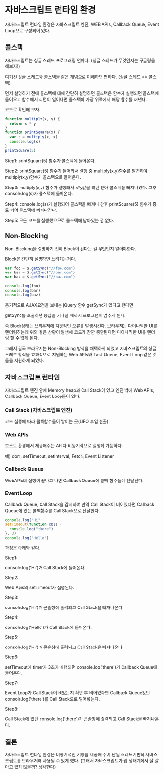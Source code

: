 # 자바스크립트 런타임 환경

자바스크립트 런타임 환경은 자바스크립트 엔진, WEB APIs, Callback Queue, Event Loop으로 구성되어 있다.

## 콜스택

자바스크립트는 싱글 스레드 프로그래밍 언어다. (싱글 스레드가 무엇인지는 구글링을 해보자!)

여기선 싱글 스레드와 콜스택을 같은 개념으로 이해하면 편하다. (싱글 스레드 == 콜스택)

먼저 설명하기 전에 콜스택에 대해 간단히 설명하면 콜스택은 함수가 실행되면 콜스택에 들어오고 함수에서 리턴이 일어나면 콜스택의 가장 위쪽에서 해당 함수를 꺼낸다.

코드로 확인해 보자.

```js
function multiply(x, y) {
  return x * y
}
function printSquare(x) {
  var s = multiply(x, x)
  console.log(s)
}
printSquare(5)
```

Step1: printSquare(5) 함수가 콜스택에 들어온다.

Step2: printSquare(5) 함수가 들어와서 실행 중 multiply(x,y)함수를 발견하여 multiply(x,y)함수가 콜스택으로 들어온다.

Step3: multiply(x,y) 함수가 실행돼서 x\*y값을 리턴 받아 콜스택을 빠져나왔다. 그후 console.log(s)가 콜스택에 들어온다.

Step4: console.log(s)가 실행되어 콜스택을 빠져나 간후 printSquare(5) 함수가 종료 되어 콜스택에 빠져나간다.

Step5: 모든 코드를 실행했으므로 콜스택에 남아있는 건 없다.

## Non-Blocking

Non-Blocking을 설명하기 전에 Block이 된다는 걸 무엇인지 알아야한다.

Block은 간단히 설명하면 느려지는거다.

```js
var foo = $.getSync("//foo.com")
var bar = $.getSync("//bar.com")
var baz = $.getSync("//baz.com")

console.log(foo)
console.log(bar)
console.log(baz)
```

동기적으로 AJAX요청을 보내는 jQuery 함수 getSync가 있다고 한다면

getSync를 호출하면 응답을 기다릴 때까지 프로그램이 멈추게 된다.

즉 Block상태는 브러우저에 치명적인 오류를 발생시킨다. 브라우저는 다이나믹한 UI를 렌더링하는데 위와 같은 상황이 발생해 코드가 잠깐 중단된다면 다이나믹한 UI를 렌더링 할 수 없게 된다.

그래서 결국 브라우저는 Non-Blocking 방식을 채택하게 되었고 자바스크립트의 싱글스레드 방식을 효과적으로 지원하는 Web APIs와 Task Queue, Event Loop 같은 것들을 지원하게 되었다.

## 자바스크립트 런타임

자바스크립트 엔진 안에 Memory heap과 Call Stack이 있고 엔진 밖에 Web APIs, Callback Queue, Event Loop들이 있다.

### Call Stack (자바스크립트 엔진)

코드 실행에 따라 콜백함수들이 쌓이는 곳(LIFO 후입 선출)

### Web APIs

호스트 환경에서 제공해주는 API다 비동기적으로 실행이 가능하다.

예) dom, setTimeout, setInterval, Fetch, Event Listener

### Callback Queue

WebAPIs의 실행이 끝나고 나면 Callback Queue에 콜백 함수들이 전달된다.

### Event Loop

Callback Queue, Call Stack을 감시하여 만약 Call Stack이 비어있다면 Callback Queue에 있는 콜백함수를 Call Stack으로 전달한다.

```js
console.log("Hi")
setTimeout(function cb() {
  console.log("there")
}, 3)
console.log("Hello")
```

과정은 아래와 같다.

Step1:

console.log('Hi')가 Call Stack에 들어온다.

Step2:

Web Apis의 setTimeout가 실행된다.

Step3:

console.log('Hi')가 콘솔창에 출력되고 Call Stack을 빠져나온다.

Step4:

console.log('Hello')가 Call Stack에 들어온다.

Step5:

console.log('Hi')가 콘솔창에 출력되고 Call Stack을 빠져나온다.

Step6:

setTimeout에 timer가 3초가 실행되면 console.log('there')가 Callback Queue에 들어온다.

Step7:

Event Loop가 Call Stack이 비었는지 확인 후 비어있다면 Callback Queue있던 console.log('there')를 Call Stack으로 밀어넣는다.

Step8:

Call Stack에 있던 console.log('there')가 콘솔창에 출력되고 Call Stack을 빠져나온다.

## 결론

자바스크립트 런타임 환경은 비동기적인 기능을 제공해 주어 단일 스레드기반의 자바스크립트를 브라우저에 사용될 수 있게 했다. (그래서 자바스크립트가 웹 생태계에서 잘 살아고 있지 않을까? 생각한다)
